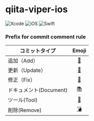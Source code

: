 # qiita-viper-ios

![Xcode](https://img.shields.io/badge/Xcode-11.4+-aqua.svg?logo=xcode)
![iOS](https://img.shields.io/badge/iOS-13.0+-springgreen.svg?logo=apple)
![Swift](https://img.shields.io/badge/Swift-5.2-tomato.svg?logo=swift)

### Prefix for commit comment rule
| コミットタイプ | Emoji |
| ---------- | :-----: |
| 追加（Add） | [🍹](https://emojipedia.org/tropical-drink/) |
| 更新（Update） | [🐤](https://emojipedia.org/baby-chick/) |
| 修正（Fix） | [🔱](https://emojipedia.org/trident-emblem/) |
| ドキュメント(Document) | [📚](http://emojipedia.org/books/) |
| ツール(Tool) | [🧰](https://emojipedia.org/toolbox/) |
| 削除(Remove) | [💣 ](https://emojipedia.org/bomb/) |

